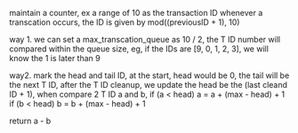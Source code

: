 maintain a counter, ex a range of 10 as the transaction ID
whenever a transcation occurs, the ID is given by mod((previousID + 1), 10)

way 1. we can set a max_transcation_queue as 10 / 2,
the T ID number will compared within the queue size, eg, if the IDs are
[9, 0, 1, 2, 3], we will know the 1 is later than 9

way2. mark the head and tail ID, at the start, head would be 0,
the tail will be the next T ID, after the T ID cleanup, we update the
head be the (last cleand ID + 1), when compare 2 T ID a and b,
if (a < head)
    a = a + (max - head) + 1
if (b < head)
    b = b + (max - head) + 1

return a - b
